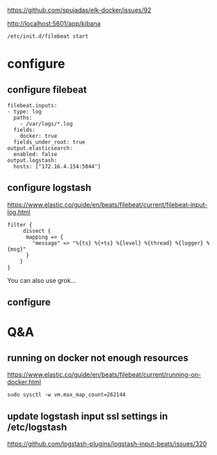 https://github.com/spujadas/elk-docker/issues/92


[http://localhost:5601/app/kibana](http://localhost:5601/app/kibana)

```
/etc/init.d/filebeat start
```
# configure

## configure filebeat

```
filebeat.inputs:
- type: log
  paths:
    - /var/logs/*.log
  fields:
    docker: true
  fields_under_root: true
output.elasticsearch:
  enabled: false
output.logstash:
  hosts: ["172.16.4.154:5044"]
```

## configure logstash

https://www.elastic.co/guide/en/beats/filebeat/current/filebeat-input-log.html

```
filter {
	 dissect {
      mapping => {
        "message" => "%{ts} %{+ts} %{level} %{thread} %{logger} %{msg}"
      }
    }
}
```

You can also use grok...


## configure 

# Q&A

## running on docker not enough resources
https://www.elastic.co/guide/en/beats/filebeat/current/running-on-docker.html
```
sudo sysctl -w vm.max_map_count=262144
```

## update logstash input ssl settings in /etc/logstash
https://github.com/logstash-plugins/logstash-input-beats/issues/320